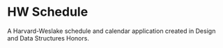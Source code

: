 HW Schedule
===========

A Harvard-Weslake schedule and calendar application created in Design and Data Structures Honors.
